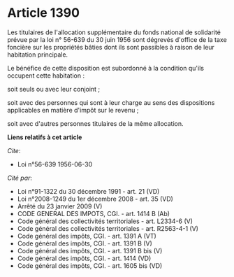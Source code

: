 # Article 1390

Les titulaires de l'allocation supplémentaire du fonds national de solidarité prévue par la loi n° 56-639 du 30 juin 1956
sont dégrevés d'office de la taxe foncière sur les propriétés bâties dont ils sont passibles à raison de leur habitation
principale.

Le bénéfice de cette disposition est subordonné à la condition qu'ils occupent cette habitation :

soit seuls ou avec leur conjoint ;

soit avec des personnes qui sont à leur charge au sens des dispositions applicables en matière d'impôt sur le revenu ;

soit avec d'autres personnes titulaires de la même allocation.

**Liens relatifs à cet article**

_Cite_:

  - Loi n°56-639 1956-06-30

_Cité par_:

  - Loi n°91-1322 du 30 décembre 1991 - art. 21 (VD)
  - Loi n°2008-1249 du 1er décembre 2008 - art. 35 (VD)
  - Arrêté du 23 janvier 2009 (V)
  - CODE GENERAL DES IMPOTS, CGI. - art. 1414 B (Ab)
  - Code général des collectivités territoriales - art. L2334-6 (V)
  - Code général des collectivités territoriales - art. R2563-4-1 (V)
  - Code général des impôts, CGI. - art. 1391 A (VT)
  - Code général des impôts, CGI. - art. 1391 B (V)
  - Code général des impôts, CGI. - art. 1391 B bis (V)
  - Code général des impôts, CGI. - art. 1414 (VD)
  - Code général des impôts, CGI. - art. 1605 bis (VD)
